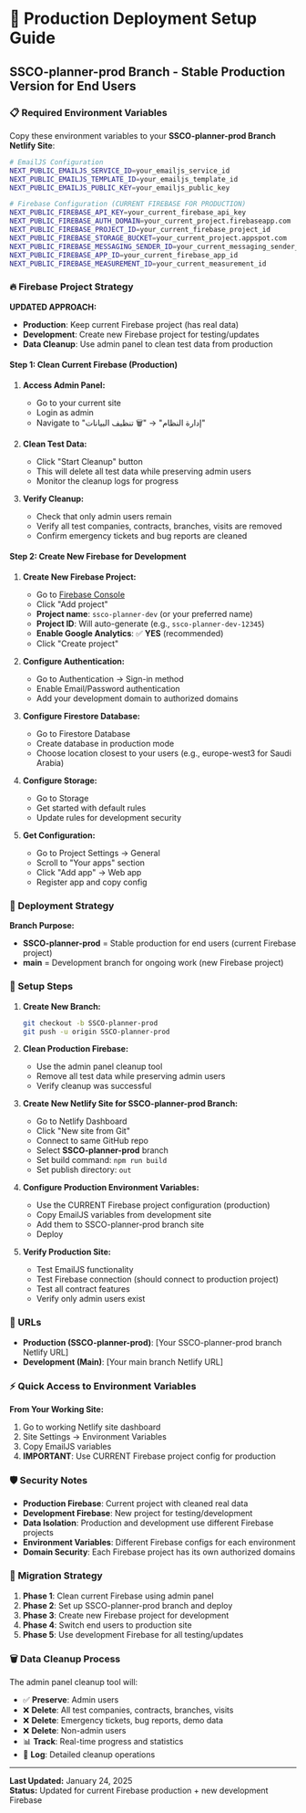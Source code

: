 # 🚀 Production Deployment Setup Guide

## SSCO-planner-prod Branch - Stable Production Version for End Users

### 📋 Required Environment Variables

Copy these environment variables to your **SSCO-planner-prod Branch Netlify Site**:

```bash
# EmailJS Configuration
NEXT_PUBLIC_EMAILJS_SERVICE_ID=your_emailjs_service_id
NEXT_PUBLIC_EMAILJS_TEMPLATE_ID=your_emailjs_template_id
NEXT_PUBLIC_EMAILJS_PUBLIC_KEY=your_emailjs_public_key

# Firebase Configuration (CURRENT FIREBASE FOR PRODUCTION)
NEXT_PUBLIC_FIREBASE_API_KEY=your_current_firebase_api_key
NEXT_PUBLIC_FIREBASE_AUTH_DOMAIN=your_current_project.firebaseapp.com
NEXT_PUBLIC_FIREBASE_PROJECT_ID=your_current_firebase_project_id
NEXT_PUBLIC_FIREBASE_STORAGE_BUCKET=your_current_project.appspot.com
NEXT_PUBLIC_FIREBASE_MESSAGING_SENDER_ID=your_current_messaging_sender_id
NEXT_PUBLIC_FIREBASE_APP_ID=your_current_firebase_app_id
NEXT_PUBLIC_FIREBASE_MEASUREMENT_ID=your_current_measurement_id
```

### 🔥 Firebase Project Strategy

**UPDATED APPROACH:**
- **Production**: Keep current Firebase project (has real data)
- **Development**: Create new Firebase project for testing/updates
- **Data Cleanup**: Use admin panel to clean test data from production

#### **Step 1: Clean Current Firebase (Production)**
1. **Access Admin Panel:**
   - Go to your current site
   - Login as admin
   - Navigate to "إدارة النظام" → "🗑️ تنظيف البيانات"

2. **Clean Test Data:**
   - Click "Start Cleanup" button
   - This will delete all test data while preserving admin users
   - Monitor the cleanup logs for progress

3. **Verify Cleanup:**
   - Check that only admin users remain
   - Verify all test companies, contracts, branches, visits are removed
   - Confirm emergency tickets and bug reports are cleaned

#### **Step 2: Create New Firebase for Development**
1. **Create New Firebase Project:**
   - Go to [Firebase Console](https://console.firebase.google.com/)
   - Click "Add project"
   - **Project name**: `ssco-planner-dev` (or your preferred name)
   - **Project ID**: Will auto-generate (e.g., `ssco-planner-dev-12345`)
   - **Enable Google Analytics**: ✅ **YES** (recommended)
   - Click "Create project"

2. **Configure Authentication:**
   - Go to Authentication → Sign-in method
   - Enable Email/Password authentication
   - Add your development domain to authorized domains

3. **Configure Firestore Database:**
   - Go to Firestore Database
   - Create database in production mode
   - Choose location closest to your users (e.g., europe-west3 for Saudi Arabia)

4. **Configure Storage:**
   - Go to Storage
   - Get started with default rules
   - Update rules for development security

5. **Get Configuration:**
   - Go to Project Settings → General
   - Scroll to "Your apps" section
   - Click "Add app" → Web app
   - Register app and copy config

### 🎯 Deployment Strategy

**Branch Purpose:**
- **SSCO-planner-prod** = Stable production for end users (current Firebase project)
- **main** = Development branch for ongoing work (new Firebase project)

### 📝 Setup Steps

1. **Create New Branch:**
   ```bash
   git checkout -b SSCO-planner-prod
   git push -u origin SSCO-planner-prod
   ```

2. **Clean Production Firebase:**
   - Use the admin panel cleanup tool
   - Remove all test data while preserving admin users
   - Verify cleanup was successful

3. **Create New Netlify Site for SSCO-planner-prod Branch:**
   - Go to Netlify Dashboard
   - Click "New site from Git"
   - Connect to same GitHub repo
   - Select **SSCO-planner-prod** branch
   - Set build command: `npm run build`
   - Set publish directory: `out`

4. **Configure Production Environment Variables:**
   - Use the CURRENT Firebase project configuration (production)
   - Copy EmailJS variables from development site
   - Add them to SSCO-planner-prod branch site
   - Deploy

5. **Verify Production Site:**
   - Test EmailJS functionality
   - Test Firebase connection (should connect to production project)
   - Test all contract features
   - Verify only admin users exist

### 🔗 URLs

- **Production (SSCO-planner-prod)**: [Your SSCO-planner-prod branch Netlify URL]
- **Development (Main)**: [Your main branch Netlify URL]

### ⚡ Quick Access to Environment Variables

**From Your Working Site:**
1. Go to working Netlify site dashboard
2. Site Settings → Environment Variables
3. Copy EmailJS variables
4. **IMPORTANT**: Use CURRENT Firebase project config for production

### 🛡️ Security Notes

- **Production Firebase**: Current project with cleaned real data
- **Development Firebase**: New project for testing/development
- **Data Isolation**: Production and development use different Firebase projects
- **Environment Variables**: Different Firebase configs for each environment
- **Domain Security**: Each Firebase project has its own authorized domains

### 🔄 Migration Strategy

1. **Phase 1**: Clean current Firebase using admin panel
2. **Phase 2**: Set up SSCO-planner-prod branch and deploy
3. **Phase 3**: Create new Firebase project for development
4. **Phase 4**: Switch end users to production site
5. **Phase 5**: Use development Firebase for all testing/updates

### 🗑️ Data Cleanup Process

The admin panel cleanup tool will:
- ✅ **Preserve**: Admin users
- ❌ **Delete**: All test companies, contracts, branches, visits
- ❌ **Delete**: Emergency tickets, bug reports, demo data
- ❌ **Delete**: Non-admin users
- 📊 **Track**: Real-time progress and statistics
- 📝 **Log**: Detailed cleanup operations

---

**Last Updated:** January 24, 2025  
**Status:** Updated for current Firebase production + new development Firebase 
